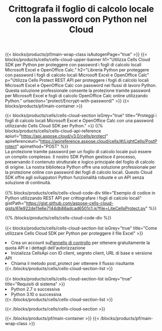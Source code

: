 ﻿---
title: Crittografa il foglio di calcolo locale con la password con Python nel Cloud
description:  API e SDK cloud per la protezione di Microsoft Excel e OpenOffice Calc con Python. Crittografa i fogli di calcolo locali con password tramite l'SDK Cloud API Cells per Python.
---
{{< blocks/products/pf/main-wrap-class isAutogenPage="true" >}}
{{< blocks/products/cells/cells-cloud-upper-banner h1="Utilizza Cells Cloud SDK per Python per proteggere con password i fogli di calcolo locali Microsoft Excel e OpenOffice Calc." h2="Libreria Python per proteggere con password i fogli di calcolo locali Microsoft Excel e OpenOffice Calc" p="Utilizza Cells Protect REST API per proteggere i fogli di calcolo locali Microsoft Excel e OpenOffice Calc con password nei flussi di lavoro Python. Questa soluzione professionale consente la protezione tramite password per Microsoft Excel e fogli di calcolo OpenOffice Calc online utilizzando Python." urlsection="protect/Encrypt-with-password/" >}}
{{< blocks/products/pf/main-container >}}

{{< blocks/products/cells/cells-cloud-section isGrey="true" title="Proteggi i fogli di calcolo locali Microsoft Excel e OpenOffice Calc con una password utilizzando Cells Cloud SDK per Python." >}}
{{% blocks/products/cells/cells-cloud-api-reference apiurl="https://api.aspose.cloud/v3.0/cells/protect" apireferenceurl="https://apireference.aspose.cloud/cells/#/LightCells/PostProtect" apimethod="POST" %}}
<br/>
La protezione tramite password per un foglio di calcolo locale può essere un compito complesso. Il nostro SDK Python gestisce il processo, preservando il contenuto strutturale e logico principale del foglio di calcolo di origine. La nostra biblioteca Python offre una soluzione professionale per la protezione online con password dei fogli di calcolo locali. Questo Cloud SDK offre agli sviluppatori Python funzionalità robuste e un API senza soluzione di continuità.
<br/>
<br/>
{{% blocks/products/cells/cells-cloud-code-div title="Esempio di codice in Python utilizzando REST API per crittografare i fogli di calcolo locali" gistPath="https://gist.github.com/aspose-cells-cloud-gists/61e922de11e6e7144db88adcad6501c1.js?file=LiteCellsProtect.py" %}}
  
{{% /blocks/products/cells/cells-cloud-code-div %}}
<br/>
<br/>
{{< blocks/products/cells/cells-cloud-section-list isGrey="true" title="Come utilizzare Cells Cloud SDK per Python per proteggere il file Excel" >}}
<li> Crea un account su<a href="https://dashboard.aspose.cloud/">Pannello di controllo</a> per ottenere gratuitamente la quota API e i dettagli dell'autorizzazione</li>
<li>Inizializza CellsApi con ID client, segreto client, URL di base e versione API</li>
<li>Chiama il metodo post_protect per ottenere il flusso risultante</li>
{{< /blocks/products/cells/cells-cloud-section-list >}}
<br/>
<br/>
{{< blocks/products/cells/cells-cloud-section-list isGrey="true" title="Requisiti di sistema" >}}
<li>Python 2.7 o successiva</li>
<li>Python 3.10 o successiva</li>
{{< /blocks/products/cells/cells-cloud-section-list >}}

{{< /blocks/products/cells/cells-cloud-section >}}

{{< /blocks/products/pf/main-container >}}
{{< /blocks/products/pf/main-wrap-class >}}
